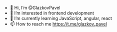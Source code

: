 - 👋 Hi, I’m @GlazkovPavel
- 👀 I’m interested in frontend development
- 🌱 I’m currently learning JavaScript, angular, react
- 📫 How to reach me https://t.me/glazkov_pavel

<!---
GlazkovPavel/GlazkovPavel is a ✨ special ✨ repository because its `README.md` (this file) appears on your GitHub profile.
You can click the Preview link to take a look at your changes.
--->
